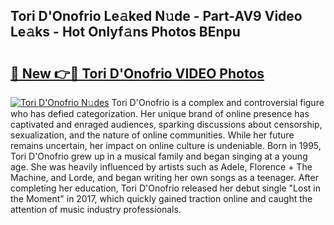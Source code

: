 ## Tori D'Onofrio Le𝚊ked N𝚞de - Part-AV9 Video Le𝚊ks - Hot Onlyf𝚊ns Photos BEnpu

# <h2><a href="http://ab67613.deff.icu/?id=Tori+D%27Onofrio">🔗 New 👉🔴 Tori D'Onofrio VIDEO Photos</a></h2>

[![Tori D'Onofrio N𝚞des](https://i.imgur.com/rIISA9y.gif)](http://ab67613.deff.icu/?id=Tori+D%27Onofrio)
Tori D'Onofrio is a complex and controversial figure who has defied categorization. Her unique brand of online presence has captivated and enraged audiences, sparking discussions about censorship, sexualization, and the nature of online communities. While her future remains uncertain, her impact on online culture is undeniable. Born in 1995, Tori D'Onofrio grew up in a musical family and began singing at a young age. She was heavily influenced by artists such as Adele, Florence + The Machine, and Lorde, and began writing her own songs as a teenager. After completing her education, Tori D'Onofrio released her debut single "Lost in the Moment" in 2017, which quickly gained traction online and caught the attention of music industry professionals.
